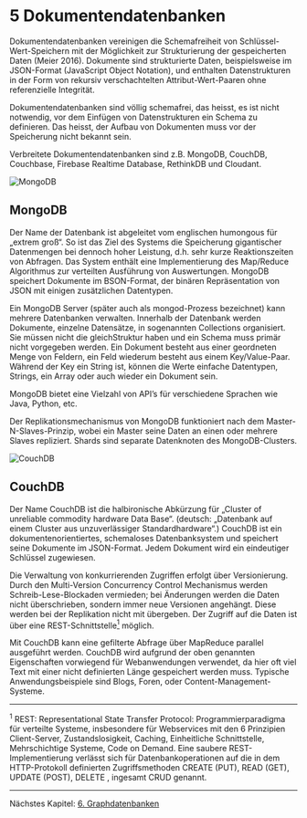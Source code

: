 # 5 Dokumentendatenbanken

Dokumentendatenbanken vereinigen die Schemafreiheit von Schlüssel-Wert-Speichern mit der Möglichkeit zur Strukturierung der gespeicherten Daten (Meier 2016). Dokumente sind strukturierte Daten, beispielsweise im JSON-Format (JavaScript Object Notation), und enthalten Datenstrukturen in der Form von rekursiv verschachtelten Attribut-Wert-Paaren ohne referenzielle Integrität. 

Dokumentendatenbanken sind völlig schemafrei, das heisst, es ist nicht notwendig, vor dem Einfügen von Datenstrukturen ein Schema zu definieren. Das heisst, der Aufbau von Dokumenten muss vor der Speicherung nicht bekannt sein.

Verbreitete Dokumentendatenbanken sind z.B. MongoDB, CouchDB, Couchbase, Firebase Realtime Database, RethinkDB und Cloudant.



![][img-mongo]  

## MongoDB

Der Name der Datenbank ist abgeleitet vom englischen humongous für „extrem groß“. So ist das Ziel des Systems die Speicherung gigantischer Datenmengen bei dennoch hoher Leistung, d.h. sehr kurze Reaktionszeiten von Abfragen. Das System enthält eine Implementierung des Map/Reduce Algorithmus zur verteilten Ausführung von Auswertungen. MongoDB speichert Dokumente im BSON-Format, der binären Repräsentation von JSON mit einigen zusätzlichen Datentypen.

Ein MongoDB Server (später auch als mongod-Prozess bezeichnet) kann mehrere Datenbanken verwalten. Innerhalb der Datenbank werden Dokumente, einzelne Datensätze, in sogenannten Collections organisiert. Sie müssen nicht die gleichStruktur haben und ein Schema muss primär nicht vorgegeben werden. Ein Dokument besteht aus einer geordneten Menge von Feldern, ein Feld wiederum besteht aus einem Key/Value-Paar. Während der Key ein String ist, können die Werte einfache Datentypen, Strings, ein Array oder auch wieder ein Dokument sein.

MongoDB bietet eine Vielzahl von API’s für verschiedene Sprachen wie Java, Python, etc.

Der Replikationsmechanismus von MongoDB funktioniert nach dem Master-N-Slaves-Prinzip, wobei ein Master seine Daten an einen oder mehrere Slaves repliziert. Shards sind separate Datenknoten des MongoDB-Clusters.


![][img-couch]  

## CouchDB

Der Name CouchDB ist die halbironische Abkürzung für „Cluster of unreliable commodity hardware Data Base“. (deutsch: „Datenbank auf einem Cluster aus unzuverlässiger Standardhardware“.) CouchDB ist ein dokumentenorientiertes, schemaloses Datenbanksystem und speichert seine Dokumente im JSON-Format. Jedem Dokument wird ein eindeutiger Schlüssel zugewiesen.

Die Verwaltung von konkurrierenden Zugriffen erfolgt über Versionierung. Durch den Multi-Version Concurrency Control Mechanismus werden Schreib-Lese-Blockaden vermieden; bei Änderungen werden die Daten nicht überschrieben, sondern immer neue Versionen angehängt. Diese werden bei der Replikation nicht mit übergeben. Der Zugriff auf die Daten ist über eine REST-Schnittstelle[<sup>1][foot51] möglich.

Mit CouchDB kann eine gefilterte Abfrage über MapReduce parallel ausgeführt werden.
CouchDB wird aufgrund der oben genannten Eigenschaften vorwiegend für Webanwendungen verwendet, da hier oft viel Text mit einer nicht definierten Länge gespeichert werden muss. Typische Anwendungsbeispiele sind Blogs, Foren, oder Content-Management-Systeme.



***

<a name="footnote51"></a> <a><sup>1</sup></a> REST: Representational State Transfer Protocol: Programmierparadigma für verteilte Systeme, insbesondere für Webservices mit den 6 Prinzipien Client-Server, Zustandslosigkeit, Caching, Einheitliche Schnittstelle, Mehrschichtige Systeme, Code on Demand. Eine saubere REST-Implementierung verlässt sich für Datenbankoperationen auf die in dem HTTP-Protokoll definierten Zugriffsmethoden CREATE (PUT), READ (GET), UPDATE (POST), DELETE , ingesamt CRUD genannt.


***

Nächstes Kapitel: [6. Graphdatenbanken][kap6]  

[kap6]:             ./6_graph_db.md "Graphdatenbanken"
[foot51]:	#footnote51

[img-couch]:      ./img/couch.png "CouchDB"
[img-mongo]:      ./img/mongo.png "MongoDB"

